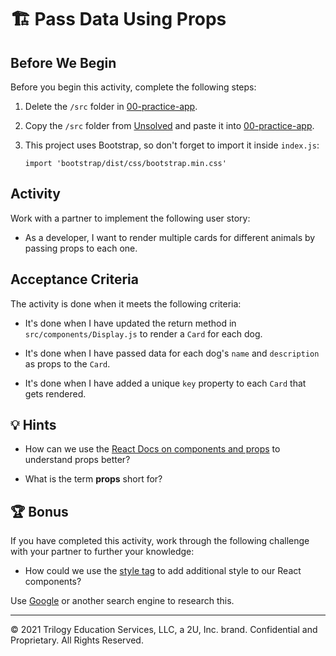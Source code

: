 # 🏗️ Pass Data Using Props 

## Before We Begin

Before you begin this activity, complete the following steps:

1. Delete the `/src` folder in [00-practice-app](../00-practice-app/).

2. Copy the `/src` folder from [Unsolved](./Unsolved/) and paste it into [00-practice-app](../00-practice-app/).

3. This project uses Bootstrap, so don't forget to import it inside `index.js`:

      `import 'bootstrap/dist/css/bootstrap.min.css'`

## Activity

Work with a partner to implement the following user story:

* As a developer, I want to render multiple cards for different animals by passing props to each one.

## Acceptance Criteria

The activity is done when it meets the following criteria:

* It's done when I have updated the return method in `src/components/Display.js` to render a `Card` for each dog.

* It's done when I have passed data for each dog's `name` and `description` as props to the `Card`.

* It's done when I have added a unique `key` property to each `Card` that gets rendered.  

## 💡 Hints

* How can we use the [React Docs on components and props](https://facebook.github.io/react/docs/components-and-props.html) to understand props better?

* What is the term **props** short for?

## 🏆 Bonus

If you have completed this activity, work through the following challenge with your partner to further your knowledge:

* How could we use the [style tag](https://facebook.github.io/react/docs/dom-elements.html#style) to add additional style to our React components?

Use [Google](https://www.google.com) or another search engine to research this.

---
© 2021 Trilogy Education Services, LLC, a 2U, Inc. brand. Confidential and Proprietary. All Rights Reserved.